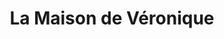 ---
title: "La Maison de Véronique"
url: /thiviers/la-maison-de-veronique/
shop: Haushaltsartikel
---